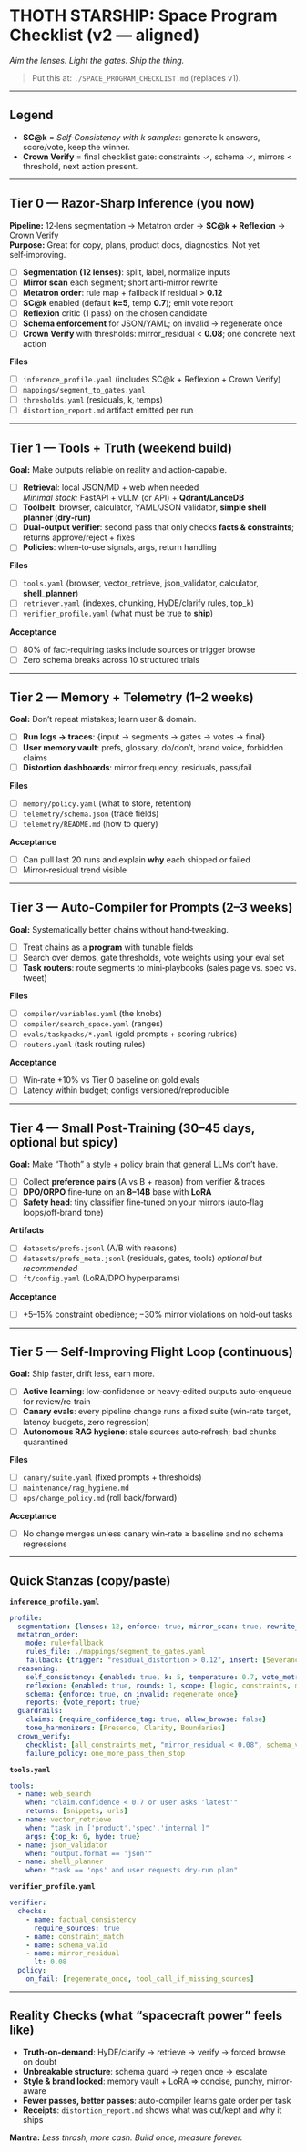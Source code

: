 # THOTH STARSHIP: Space Program Checklist (v2 — aligned)
_Aim the lenses. Light the gates. Ship the thing._

> Put this at: `./SPACE_PROGRAM_CHECKLIST.md` (replaces v1).

---

## Legend
- **SC@k** = *Self‑Consistency with k samples*: generate k answers, score/vote, keep the winner.
- **Crown Verify** = final checklist gate: constraints ✓, schema ✓, mirrors < threshold, next action present.

---

## Tier 0 — Razor‑Sharp Inference (you now)
**Pipeline:** 12‑lens segmentation → Metatron order → **SC@k + Reflexion** → Crown Verify  
**Purpose:** Great for copy, plans, product docs, diagnostics. Not yet self‑improving.

- [ ] **Segmentation (12 lenses)**: split, label, normalize inputs
- [ ] **Mirror scan** each segment; short anti‑mirror rewrite
- [ ] **Metatron order**: rule map + fallback if residual > **0.12**
- [ ] **SC@k** enabled (default **k=5**, temp **0.7**); emit vote report
- [ ] **Reflexion** critic (1 pass) on the chosen candidate
- [ ] **Schema enforcement** for JSON/YAML; on invalid → regenerate once
- [ ] **Crown Verify** with thresholds: mirror_residual < **0.08**; one concrete next action

**Files**
- [ ] `inference_profile.yaml` (includes SC@k + Reflexion + Crown Verify)
- [ ] `mappings/segment_to_gates.yaml`
- [ ] `thresholds.yaml` (residuals, k, temps)
- [ ] `distortion_report.md` artifact emitted per run

---

## Tier 1 — Tools + Truth (weekend build)
**Goal:** Make outputs reliable on reality and action‑capable.

- [ ] **Retrieval**: local JSON/MD + web when needed  
      _Minimal stack:_ FastAPI + vLLM (or API) + **Qdrant/LanceDB**
- [ ] **Toolbelt**: browser, calculator, YAML/JSON validator, **simple shell planner (dry‑run)**
- [ ] **Dual‑output verifier**: second pass that only checks **facts & constraints**; returns approve/reject + fixes
- [ ] **Policies**: when‑to‑use signals, args, return handling

**Files**
- [ ] `tools.yaml` (browser, vector_retrieve, json_validator, calculator, **shell_planner**)
- [ ] `retriever.yaml` (indexes, chunking, HyDE/clarify rules, top_k)
- [ ] `verifier_profile.yaml` (what must be true to **ship**)

**Acceptance**
- [ ] 80% of fact‑requiring tasks include sources or trigger browse
- [ ] Zero schema breaks across 10 structured trials

---

## Tier 2 — Memory + Telemetry (1–2 weeks)
**Goal:** Don’t repeat mistakes; learn user & domain.

- [ ] **Run logs → traces**: {input → segments → gates → votes → final}
- [ ] **User memory vault**: prefs, glossary, do/don’t, brand voice, forbidden claims
- [ ] **Distortion dashboards**: mirror frequency, residuals, pass/fail

**Files**
- [ ] `memory/policy.yaml` (what to store, retention)
- [ ] `telemetry/schema.json` (trace fields)
- [ ] `telemetry/README.md` (how to query)

**Acceptance**
- [ ] Can pull last 20 runs and explain **why** each shipped or failed
- [ ] Mirror‑residual trend visible

---

## Tier 3 — Auto‑Compiler for Prompts (2–3 weeks)
**Goal:** Systematically better chains without hand‑tweaking.

- [ ] Treat chains as a **program** with tunable fields
- [ ] Search over demos, gate thresholds, vote weights using your eval set
- [ ] **Task routers**: route segments to mini‑playbooks (sales page vs. spec vs. tweet)

**Files**
- [ ] `compiler/variables.yaml` (the knobs)
- [ ] `compiler/search_space.yaml` (ranges)
- [ ] `evals/taskpacks/*.yaml` (gold prompts + scoring rubrics)
- [ ] `routers.yaml` (task routing rules)

**Acceptance**
- [ ] Win‑rate +10% vs Tier 0 baseline on gold evals
- [ ] Latency within budget; configs versioned/reproducible

---

## Tier 4 — Small Post‑Training (30–45 days, optional but spicy)
**Goal:** Make “Thoth” a style + policy brain that general LLMs don’t have.

- [ ] Collect **preference pairs** (A vs B + reason) from verifier & traces
- [ ] **DPO/ORPO** fine‑tune on an **8–14B** base with **LoRA**
- [ ] **Safety head**: tiny classifier fine‑tuned on your mirrors (auto‑flag loops/off‑brand tone)

**Artifacts**
- [ ] `datasets/prefs.jsonl` (A/B with reasons)
- [ ] `datasets/prefs_meta.jsonl` (residuals, gates, tools) _optional but recommended_
- [ ] `ft/config.yaml` (LoRA/DPO hyperparams)

**Acceptance**
- [ ] +5–15% constraint obedience; −30% mirror violations on hold‑out tasks

---

## Tier 5 — Self‑Improving Flight Loop (continuous)
**Goal:** Ship faster, drift less, earn more.

- [ ] **Active learning**: low‑confidence or heavy‑edited outputs auto‑enqueue for review/re‑train
- [ ] **Canary evals**: every pipeline change runs a fixed suite (win‑rate target, latency budgets, zero regression)
- [ ] **Autonomous RAG hygiene**: stale sources auto‑refresh; bad chunks quarantined

**Files**
- [ ] `canary/suite.yaml` (fixed prompts + thresholds)
- [ ] `maintenance/rag_hygiene.md`
- [ ] `ops/change_policy.md` (roll back/forward)

**Acceptance**
- [ ] No change merges unless canary win‑rate ≥ baseline and no schema regressions

---

## Quick Stanzas (copy/paste)

**`inference_profile.yaml`**
```yaml
profile:
  segmentation: {lenses: 12, enforce: true, mirror_scan: true, rewrite_on_flag: true}
  metatron_order:
    mode: rule+fallback
    rules_file: ./mappings/segment_to_gates.yaml
    fallback: {trigger: "residual_distortion > 0.12", insert: [Severance, Clarity]}
  reasoning:
    self_consistency: {enabled: true, k: 5, temperature: 0.7, vote_metric: [constraint_match, mirror_score↓, logic_score]}
    reflexion: {enabled: true, rounds: 1, scope: [logic, constraints, mirrors]}
    schema: {enforce: true, on_invalid: regenerate_once}
    reports: {vote_report: true}
  guardrails:
    claims: {require_confidence_tag: true, allow_browse: false}
    tone_harmonizers: [Presence, Clarity, Boundaries]
  crown_verify:
    checklist: [all_constraints_met, "mirror_residual < 0.08", schema_valid, one_concrete_next_action]
    failure_policy: one_more_pass_then_stop
```

**`tools.yaml`**
```yaml
tools:
  - name: web_search
    when: "claim.confidence < 0.7 or user asks 'latest'"
    returns: [snippets, urls]
  - name: vector_retrieve
    when: "task in ['product','spec','internal']"
    args: {top_k: 6, hyde: true}
  - name: json_validator
    when: "output.format == 'json'"
  - name: shell_planner
    when: "task == 'ops' and user requests dry-run plan"
```

**`verifier_profile.yaml`**
```yaml
verifier:
  checks:
    - name: factual_consistency
      require_sources: true
    - name: constraint_match
    - name: schema_valid
    - name: mirror_residual
      lt: 0.08
  policy:
    on_fail: [regenerate_once, tool_call_if_missing_sources]
```

---

## Reality Checks (what “spacecraft power” feels like)
- **Truth-on-demand**: HyDE/clarify → retrieve → verify → forced browse on doubt
- **Unbreakable structure**: schema guard → regen once → escalate
- **Style & brand locked**: memory vault + LoRA ⇒ concise, punchy, mirror-aware
- **Fewer passes, better passes**: auto-compiler learns gate order per task
- **Receipts**: `distortion_report.md` shows what was cut/kept and why it ships

**Mantra:** _Less thrash, more cash. Build once, measure forever._
